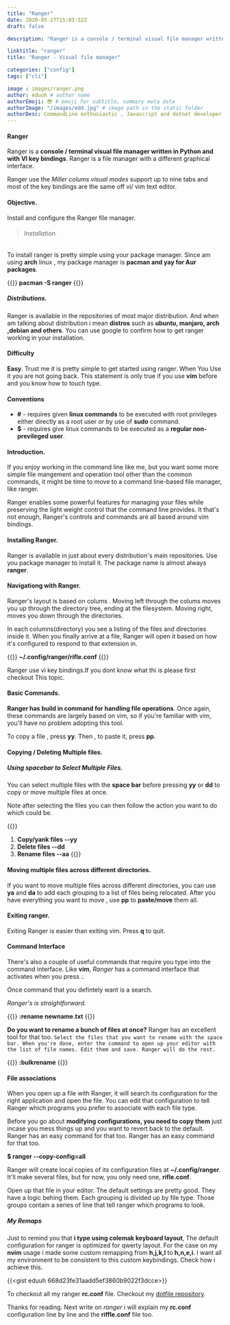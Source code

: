```yaml
---
title: "Ranger"
date: 2020-05-27T15:03:52Z
draft: false

description: "Ranger is a console / terminal visual file manager written in Python and with VI key bindings. Ranger is a file manager with a different graphical interface." 

linktitle: "ranger"
title: "Ranger - Visual file manager"

categories: ["config"]
tags: ["cli"]

image : images/ranger.png
author: eduuh # author name
authorEmoji: 😎 # emoji for subtitle, summary meta data
authorImage: "/images/edd.jpg" # image path in the static folder
authorDesc: CommandLine enthusiastic , Javascript and dotnet developer # author description
---
```


#### **Ranger**

Ranger is a **console / terminal visual file manager written in Python and with VI key bindings**. Ranger is a file manager with a different graphical interface.

Ranger use the _Miller colums visual modes_ support up to nine tabs and most of the key bindings are the same off vi/ vim text editor.

#### Objective.

Install and configure the Ranger file manager.

> ###### Installation.

To install ranger is pretty simple using your package manager. Since am using **arch** linux , my package manager is **pacman and yay for Aur packages**.

{{<boxmd>}}
**pacman -S ranger**
{{</boxmd>}}

##### Distributions.

Ranger is available in the repositories of most major distribution. And when am talking about distribution i mean **distros** such as **ubuntu, manjaro, arch ,debian and others**. You can use google to confirm how to get ranger working in your installation.

#### Difficulty

**Easy**. Trust me it is pretty simple to get started using ranger. When You Use it you are not going back. This statement is only true if you use **vim** before and you know how to touch type.

#### Conventions

- **\#** - requires given **linux commands** to be executed with root privileges either directly as a root user or by use of **sudo** command.
- **\$** - requires give linux commands to be executed as a **regular non-previleged user**.

#### Introduction.

If you enjoy working in the command line like me, but you want some more simple file mangement and operation tool other than the common commands, it might be time to move to a command line-based file manager, like ranger.

Ranger enables some powerful features for managing your files while preserving the light weight control that the command line provides. It that's not enough, Ranger's controls and commands are all based around vim bindings.

#### Installing Ranger.

Ranger is available in just about every distribution's main repositories. Use you package manager to install it. The package name is almost always **ranger**.

#### Navigationg with Ranger.

Ranger's layout is based on colums . Moving left through the colums moves you up through the directory tree, ending at the filesystem. Moving right, moves you down through the directories.

In each columns(directory) you see a listing of the files and directories inside it. When you finally arrive at a file, Ranger will open it based on how it's configured to respond to that extension in.

{{<boxmd>}}
**~/.config/ranger/rifle.conf**
{{</boxmd>}}

Ranger use vi key bindings.If you dont know what thi is please first checkout This topic.

#### Basic Commands.

**Ranger has build in command for handling file operations**. Once again, these commands are largely based on vim, so if you're familiar with vim, you'll have no problem adopting this tool.

To copy a file , press **yy**. Then , to paste it, press **pp**.

#### Copying / Deleting Multiple files.

##### Using spacebar to Select Multiple Files.

You can select multiple files with the **space bar** before pressing **yy** or **dd** to copy or move multiple files at once.

Note after selecting the files you can then follow the action you want to do which could be.

{{<boxmd>}}

1. **Copy/yank files --yy**
2. **Delete files --dd**
3. **Rename files --aa**
   {{</boxmd>}}

#### Moving multiple files across different directories.

If you want to move multiple files across different directories, you can use **ya** and **da** to add each grouping to a list of files being relocated. After you have everything you want to move , use **pp** to **paste/move** them all.

#### Exiting ranger.

Exiting Ranger is easier than exiting vim.
Press **q** to quit.

#### Command Interface

There's also a couple of useful commands that require you type into the command interface. Like **vim**, _Ranger_ has a command interface that activates when you press :.

Once command that you defintely want is a search.

_Ranger's is straightforward._

{{<boxmd>}}
**:rename newname.txt**
{{</boxmd>}}

**Do you want to rename a bunch of files at once?** Ranger has an excellent tool for that too. `Select the files that you want to rename with the space bar. When you're done, enter the command to open up your editor with the list of file names. Edit them and save. Ranger will do the rest.`

{{<boxmd>}}
**:bulkrename**
{{</boxmd>}}

#### File associations

When you open up a file with Ranger, it will search its configuration for the right application and open the file. You can edit that configuration to tell Ranger which programs you prefer to associate with each file type.

Before you go about **modifying configurations, you need to copy them** just incase you mess things up and you want to revert back to the default. Ranger has an easy command for that too. Ranger has an easy command for that too.

**\$ ranger --copy-config=all**

Ranger will create local copies of its configuration files at **~/.config/ranger**. It'll make several files, but for now, you only need one, **rifle.conf**.

Open up that file in your editor. The default settings are pretty good. They have a logic behing them. Each grouping is divided up by file type. Those groups contain a series of line that tell ranger which programs to look.

##### My Remaps

Just to remind you that **i type using colemak keyboard layout**, The default configuration for ranger is optimized for qwerty layout. For the case on my **nvim** usage i made some custom remapping from **h,j,k,l** to **h,n,e,i**. I want all my environment to be consistent to this custom keybindings. Check how i achieve this.

{{<gist eduuh 668d23fe31aadd5ef3860b9022f3dcce>}}

To checkout all my ranger **rc.conf** file. Checkout my [dotfile repository](https://github.com/eduuh/dotfiles/blob/master/.config/ranger/rc.conf).

Thanks for reading. Next write on _ranger_ i will explain my **rc.conf** configuration line by line and the **riffle.conf** file too.
